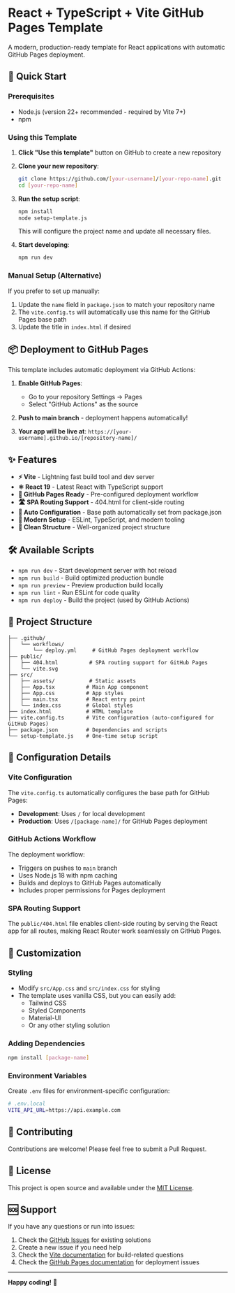 # React + TypeScript + Vite GitHub Pages Template

A modern, production-ready template for React applications with automatic GitHub Pages deployment.

## 🚀 Quick Start

### Prerequisites
- Node.js (version 22+ recommended - required by Vite 7+)
- npm

### Using this Template

1. **Click "Use this template"** button on GitHub to create a new repository
2. **Clone your new repository**:
   ```bash
   git clone https://github.com/[your-username]/[your-repo-name].git
   cd [your-repo-name]
   ```

3. **Run the setup script**:
   ```bash
   npm install
   node setup-template.js
   ```
   This will configure the project name and update all necessary files.

4. **Start developing**:
   ```bash
   npm run dev
   ```

### Manual Setup (Alternative)

If you prefer to set up manually:

1. Update the `name` field in `package.json` to match your repository name
2. The `vite.config.ts` will automatically use this name for the GitHub Pages base path
3. Update the title in `index.html` if desired

## 📦 Deployment to GitHub Pages

This template includes automatic deployment via GitHub Actions:

1. **Enable GitHub Pages**:
   - Go to your repository Settings → Pages
   - Select "GitHub Actions" as the source

2. **Push to main branch** - deployment happens automatically!

3. **Your app will be live at**: `https://[your-username].github.io/[repository-name]/`

## ✨ Features

- **⚡ Vite** - Lightning fast build tool and dev server
- **⚛️ React 19** - Latest React with TypeScript support
- **🚀 GitHub Pages Ready** - Pre-configured deployment workflow
- **🛣️ SPA Routing Support** - 404.html for client-side routing
- **🔧 Auto Configuration** - Base path automatically set from package.json
- **📱 Modern Setup** - ESLint, TypeScript, and modern tooling
- **🎨 Clean Structure** - Well-organized project structure

## 🛠️ Available Scripts

- `npm run dev` - Start development server with hot reload
- `npm run build` - Build optimized production bundle
- `npm run preview` - Preview production build locally
- `npm run lint` - Run ESLint for code quality
- `npm run deploy` - Build the project (used by GitHub Actions)

## 📁 Project Structure

```
├── .github/
│   └── workflows/
│       └── deploy.yml     # GitHub Pages deployment workflow
├── public/
│   ├── 404.html          # SPA routing support for GitHub Pages
│   └── vite.svg
├── src/
│   ├── assets/           # Static assets
│   ├── App.tsx          # Main App component
│   ├── App.css          # App styles
│   ├── main.tsx         # React entry point
│   └── index.css        # Global styles
├── index.html           # HTML template
├── vite.config.ts       # Vite configuration (auto-configured for GitHub Pages)
├── package.json         # Dependencies and scripts
└── setup-template.js    # One-time setup script
```

## 🔧 Configuration Details

### Vite Configuration
The `vite.config.ts` automatically configures the base path for GitHub Pages:
- **Development**: Uses `/` for local development
- **Production**: Uses `/[package-name]/` for GitHub Pages deployment

### GitHub Actions Workflow
The deployment workflow:
- Triggers on pushes to `main` branch
- Uses Node.js 18 with npm caching
- Builds and deploys to GitHub Pages automatically
- Includes proper permissions for Pages deployment

### SPA Routing Support
The `public/404.html` file enables client-side routing by serving the React app for all routes, making React Router work seamlessly on GitHub Pages.

## 🎨 Customization

### Styling
- Modify `src/App.css` and `src/index.css` for styling
- The template uses vanilla CSS, but you can easily add:
  - Tailwind CSS
  - Styled Components
  - Material-UI
  - Or any other styling solution

### Adding Dependencies
```bash
npm install [package-name]
```

### Environment Variables
Create `.env` files for environment-specific configuration:
```bash
# .env.local
VITE_API_URL=https://api.example.com
```

## 🤝 Contributing

Contributions are welcome! Please feel free to submit a Pull Request.

## 📄 License

This project is open source and available under the [MIT License](LICENSE).

## 🆘 Support

If you have any questions or run into issues:

1. Check the [GitHub Issues](../../issues) for existing solutions
2. Create a new issue if you need help
3. Check the [Vite documentation](https://vitejs.dev/) for build-related questions
4. Check the [GitHub Pages documentation](https://docs.github.com/en/pages) for deployment issues

---

**Happy coding!** 🎉
